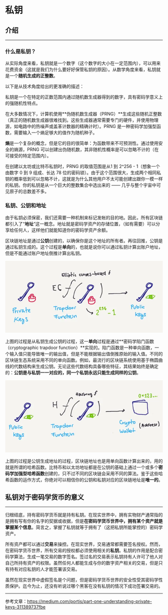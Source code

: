 # 私钥

## 介绍

***

### 什么是私钥？

从实际角度来看，私钥就是一个数字（这个数字的大小在一定范围内），可以用来花费资金（这就是我们为什么要好好保管私钥的原因）。从数学角度来看，私钥就是一个**随机生成的正整数**。

以下是从技术角度给出的更准确的描述：

私钥是一个在特定的正数范围内通过随机数生成器得到的数字，具有密码学意义上的强随机性特点。

在大多数情况下，计算机使用**伪随机数生成器（PRNG）**生成这些随机正整数（真正的随机数生成器很难找到。这些生成器通常需要专门的硬件，并使用物理源，如电路中的热噪声或盖革计数器的精确计时）。PRNG 是一种密码学加强型函数，需要输入一个熵足够大的值作为随机种子。

**熵**是一个复杂的概念，但是它的目的很简单：为函数带来不可预测性。通过使用安全的熵源，PRNG 可以创建出伪随机数，其非随机性概率是可以忽略不计的（在可接受的特定范围内）。

在创建以太坊或比特币私钥时，PRNG 的取值范围是从1 到 2^256 - 1（想象一个由数字 0 到 9 组成、长达 78 位的密码锁）。由于这个范围很大，生成两个相同私钥的概率低到可以忽略不计，这就是为什么其他用户不太可能创建出跟你一模一样的私钥。你的私钥是从一个巨大的整数集合中选出来的 —— 几乎与整个宇宙中可见原子的总数差不多。

### 私钥、公钥和地址

由于私钥必须保密，我们还需要一种机制来标记发帐的目的地。因此，所有区块链都引入了“**地址**”这一概念。地址就是密码学资产的存储位置，（如有需要）可以分享给任何人，这样他们就能知道你的密码学资产余额。

区块链地址是通过**公钥**创建的，以确保你是这个地址的所有者。再往回推，公钥是通过私钥生成的。这个过程是**单向**的，也就是说你可以通过私钥计算出账户地址，但是不能通过账户地址倒推计算出私钥。

![私钥到公钥](/graph/%E7%A7%81%E9%92%A5%E5%88%B0%E5%85%AC%E9%92%A5.webp)

上图的过程是从私钥生成公钥的过程，这一**单向**过程是通过**密码学陷门函数（cryptographic trapdoor function）**实现的。陷门函数是一种单向函数，一个输入值只能导致唯一的输出值，但是不能根据输出值倒推原始的输入值。不同的区块链生态系统采用不同的单向函数。例如，最流行的区块链系统使用基于椭圆曲线的代数结构来生成公钥。无论这些代数结构具备哪些特征，其结果始终是确定的：**公钥是与私钥一一对应的，同一个私钥永远只能生成同样的公钥**。

![公钥到地址](/graph/%E5%85%AC%E9%92%A5%E5%88%B0%E5%9C%B0%E5%9D%80.webp)

上图的过程是公钥生成地址的过程，区块链地址也是用单向函数计算出来的，用的就是所谓的哈希函数。比特币和以太坊地址都是在公钥的基础上通过一个或多个**密码学加强型哈希函数**创建的，只不过不同的区块链会采用不同的算法。鉴于这些哈希函数的运作方式，你绝对可以相信你的公钥和私钥对应的区块链地址是**唯一的**。

## 私钥对于密码学货币的意义

***

归根结底，持有密码学货币就是持有私钥。在现实世界中，拥有实物财产通常指的是拥有写有你的名字的契据或收据，但是**在密码学货币世界中，拥有某个资产就是掌握某个信息**。简言之，掌握了私钥就等于拥有了（这把私钥所能掌控的）密码学资产。

所有资产都可以通过**交易**来操控。在现实世界，交易通常都需要签名授权。然而，在密码学货币世界，所有交易的授权都必须使用相关的**私钥**。私钥的作用是配合密码学算法，生成一笔交易的数字签名。签过名的交易表示私钥持有人许可了他人对自己所持有资产的权限。虽然任何人都能生成与你的数字资产相关的交易，但是只有持有对应私钥的人才能签署该交易。

虽然在现实世界中虚假签名是个问题，但是密码学货币世界的安全性受其密码学性质保护。迄今为止，还没有听说过哪个黑客在没有私钥的情况下成功签署交易的。

***

参考文章：https://medium.com/portis/part-one-understanding-private-keys-311389737fbe
